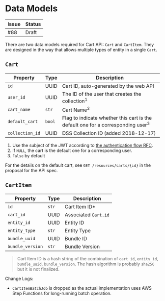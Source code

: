# Data Models

| Issue | Status |
| ----- | ------ |
| #88   | Draft  |

There are two data models required for Cart API: `Cart` and `CartItem`. They are
designed in the way that allows multiple types of entity in a single `Cart`.

## `Cart`
| Property | Type | Description |
| --- | --- | --- |
| `id` | UUID | Cart ID, auto-generated by the web API | - |
| `user_id` | UUID | The ID of the user that creates the collection<sup>1</sup> |
| `cart_name` | `str` | Cart Name<sup>2</sup> |
| `default_cart` | `bool` | Flag to indicate whether this cart is the default one for a corresponding user<sup>3</sup> |
| `collection_id` | UUID | DSS Collection ID (added 2018-12-17) |

1. Use the subject of the JWT according to [the authentication flow RFC](https://allspark.dev.data.humancellatlas.org/dcp-ops/docs/wikis/RFC:-Authentication-Flow#given-a-decoded-token-what-can-we-use-as-user-identifier).
2. If `NULL`, the cart is the default one for a corresponding user.
3. `False` by default

For the details on the default cart, see `GET /resources/carts/{id}` in the proposal for the API spec.

## `CartItem`
| Property | Type | Description |
| --- | --- | --- |
| `id` | `str` | Cart Item ID* |
| `cart_id` | UUID | Associated `Cart.id` |
| `entity_id` | UUID | Entity ID |
| `entity_type` | `str` | Entity Type |
| `bundle_uuid` | UUID | Bundle ID |
| `bundle_version` | `str` | Bundle Version |

> Cart Item ID is a hash string of the combination of `cart_id`, `entity_id`, `bundle_uuid`, `bundle_version`. The hash algorithm is probably `sha256` but it is not finalized.

Change Logs:
* `CartItemBatchJob` is dropped as the actual implementation uses AWS Step Functions for long-running batch operation.
